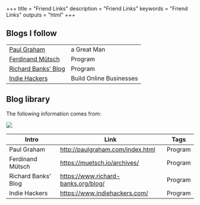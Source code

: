 +++
title = "Friend Links"
description = "Friend Links"
keywords = "Friend Links"
outputs = "html"
+++

## Blogs I follow

|                                                |                         |
| ---------------------------------------------- | ----------------------- |
| [Paul Graham](http://paulgraham.com/index.html)     | a Great Man   |
| [Ferdinand Mütsch](https://muetsch.io/archives/)    | Program   |
| [Richard Banks’ Blog](https://www.richard-banks.org/blog/) | Program |
| [Indie Hackers](https://www.indiehackers.com/) | Build Online Businesses |

## Blog library

The following information comes from:

<a href="https://github.com/Gaotianhe/english-blogs" target="_blank">
  <img align="center" src="https://github-readme-stats-yidajiabei.vercel.app/api/pin/?username=Gaotianhe&repo=english-blogs" />
</a>

| Intro    | Link   | Tags |
|------------|---------|---------------------|
| Paul Graham | http://paulgraham.com/index.html | Program |
| Ferdinand Mütsch | https://muetsch.io/archives/ | Program |
| Richard Banks’ Blog | https://www.richard-banks.org/blog/ | Program |
| Indie Hackers | https://www.indiehackers.com/ | Program |